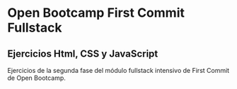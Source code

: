 # Open Bootcamp First Commit Fullstack
## Ejercicios Html, CSS y JavaScript

Ejercicios de la segunda fase del módulo fullstack intensivo de First Commit de Open Bootcamp. 